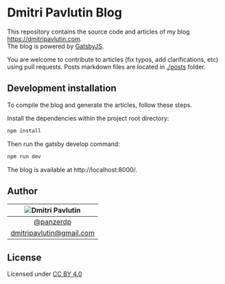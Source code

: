 # Dmitri Pavlutin Blog

This repository contains the source code and articles of my blog https://dmitripavlutin.com.  
The blog is powered by [GatsbyJS](https://www.gatsbyjs.org/).  

You are welcome to contribute to articles (fix typos, add clarifications, etc) using pull requests. Posts markdown files are located in [./posts](/tree/master/props) folder.  

## Development installation

To compile the blog and generate the articles, follow these steps.

Install the dependencies within the project root directory:

```bash
npm install
```

Then run the gatsby develop command:

```bash
npm run dev
```

The blog is available at http://localhost:8000/.

## Author

| ![Dmitri Pavlutin](https://s.gravatar.com/avatar/7be6b604e5d3c6a82ed933dd90ed68dc?s=100) |
| :-: |
| [@panzerdp](https://twitter.com/panzerdp) |
| [dmitripavlutin@gmail.com](mailto:dmitripavlutin@gmail.com) |

## License

Licensed under [CC BY 4.0](http://creativecommons.org/licenses/by/4.0/)